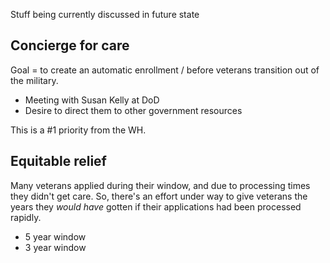 Stuff being currently discussed in future state


## Concierge for care 
Goal = to create an automatic enrollment / before veterans transition out of the military. 

+ Meeting with Susan Kelly at DoD 
+ Desire to direct them to other government resources 

This is a #1 priority from the WH. 

## Equitable relief 
Many veterans applied during their window, and due to processing times they didn't get care. So, there's an effort under way to give veterans the years they _would have_ gotten if their applications had been processed rapidly. 

+ 5 year window 
+ 3 year window 
 
